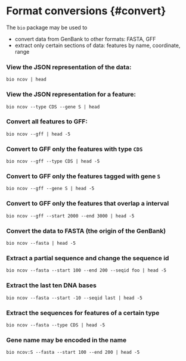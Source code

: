 # Format conversions {#convert}

The `bio` package may be used to 

- convert data from GenBank to other formats: FASTA, GFF
- extract only certain sections of data: features by name, coordinate, range

### View the JSON representation of the data:

```{bash, comment=NA}
bio ncov | head
```

### View the JSON representation for a feature:
  
```{bash, comment=NA}
bio ncov --type CDS --gene S | head 
```

### Convert all features to GFF:

```{bash, comment=NA}
bio ncov --gff | head -5
```

### Convert to GFF only the features with type `CDS`

```{bash, comment=NA}
bio ncov --gff --type CDS | head -5
```

### Convert to GFF only the features tagged with gene `S`

```{bash, comment=NA}
bio ncov --gff --gene S | head -5
```

### Convert to GFF only the features that overlap a interval

```{bash, comment=NA}
bio ncov --gff --start 2000 --end 3000 | head -5
```

### Convert the data to FASTA (the origin of the GenBank)

```{bash, comment=NA}
bio ncov --fasta | head -5
```

### Extract a partial sequence and change the sequence id

```{bash, comment=NA}
bio ncov --fasta --start 100 --end 200 --seqid foo | head -5
```

### Extract the last ten DNA bases

```{bash, comment=NA}
bio ncov --fasta --start -10 --seqid last | head -5
```


### Extract the sequences for features of a certain type

```{bash, comment=NA}
bio ncov --fasta --type CDS | head -5
```


### Gene name may be encoded in the name

```{bash, comment=NA}
bio ncov:S --fasta --start 100 --end 200 | head -5
```
